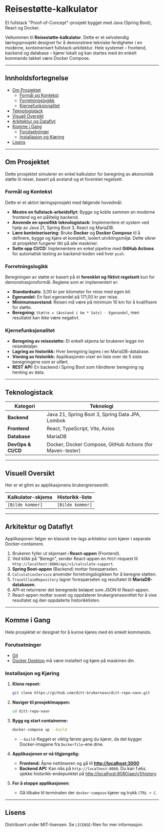 # Reisestøtte-kalkulator

Et fullstack "Proof-of-Concept"-prosjekt bygget med Java (Spring Boot), React og Docker.

Velkommen til **Reisestøtte-kalkulator**. Dette er et selvstendig læringsprosjekt designet for å demonstrere tekniske ferdigheter i en moderne, konteinerisert fullstack-arkitektur. Hele systemet – frontend, backend og database – kjører lokalt og kan startes med én enkelt kommando takket være Docker Compose.

---

## Innholdsfortegnelse

- [Om Prosjektet](#om-prosjektet)
    - [Formål og Kontekst](#formål-og-kontekst)
    - [Forretningslogikk](#forretningslogikk)
    - [Kjernefunksjonalitet](#kjernefunksjonalitet)
- [Teknologistack](#teknologistack)
- [Visuell Oversikt](#visuell-oversikt)
- [Arkitektur og Dataflyt](#arkitektur-og-dataflyt)
- [Komme i Gang](#komme-i-gang)
    - [Forutsetninger](#forutsetninger)
    - [Installasjon og Kjøring](#installasjon-og-kjøring)
- [Lisens](#lisens)

---

## Om Prosjektet

Dette prosjektet simulerer en enkel kalkulator for beregning av økonomisk støtte til reiser, basert på avstand og et forenklet regelsett.

### Formål og Kontekst

Dette er et aktivt læringsprosjekt med følgende hovedmål:

*   **Mestre en fullstack-arbeidsflyt:** Bygge og koble sammen en moderne frontend og en pålitelig backend.
*   **Anvende en spesifikk teknologistack:** Implementere et system ved hjelp av Java 21, Spring Boot 3, React og MariaDB.
*   **Lære konteinerisering:** Bruke **Docker** og **Docker Compose** til å definere, bygge og kjøre et komplett, isolert utviklingsmiljø. Dette sikrer at prosjektet fungerer likt på alle maskiner.
*   **Sette opp CI/CD:** Implementere en enkel pipeline med **GitHub Actions** for automatisk testing av backend-koden ved hver `push`.

### Forretningslogikk

Beregningen av støtte er basert på et **forenklet og fiktivt regelsett** kun for demonstrasjonsformål. Reglene som er implementert er:

*   **Standardsats:** 3,00 kr per kilometer for reise med egen bil.
*   **Egenandel:** En fast egenandel på 171,00 kr per reise.
*   **Minimumsavstand:** Reisen må være på minimum 10 km for å kvalifisere for støtte.
*   **Beregning:** `Støtte = (Avstand i km * Sats) - Egenandel`, men resultatet kan ikke være negativt.

### Kjernefunksjonalitet

*   **Beregning av reisestøtte:** Et enkelt skjema lar brukeren legge inn reisedetaljer.
*   **Lagring av historikk:** Hver beregning lagres i en MariaDB-database.
*   **Visning av historikk:** Applikasjonen viser en liste over de 5 siste beregningene som er utført.
*   **REST API:** En backend i Spring Boot som håndterer beregning og henting av data.

---

## Teknologistack

| Kategori              | Teknologi                                               |
| --------------------- | ------------------------------------------------------- |
| **Backend**           | Java 21, Spring Boot 3, Spring Data JPA, Lombok         |
| **Frontend**          | React, TypeScript, Vite, Axios                          |
| **Database**          | MariaDB                                                 |
| **DevOps & CI/CD**    | Docker, Docker Compose, GitHub Actions (for Maven-tester) |

---

## Visuell Oversikt

Her er et glimt av applikasjonens brukergrensesnitt.

| Kalkulator-skjema | Historikk-liste  |
|-------------------|------------------|
| `[Bilde kommer]`  | `[Bilde kommer]` |

---

## Arkitektur og Dataflyt

Applikasjonen følger en klassisk tre-lags arkitektur som kjører i separate Docker-containere.

1.  Brukeren fyller ut skjemaet i **React-appen** (Frontend).
2.  Ved klikk på "Beregn", sender React-appen en `POST`-request til `http://localhost:8080/api/v1/calculate-support`.
3.  **Spring Boot-appen** (Backend) mottar forespørselen.
4.  `CalculationService` anvender forretningslogikken for å beregne støtten.
5.  `TravelClaimRepository` lagrer forespørselen og resultatet til **MariaDB-databasen**.
6.  API-et returnerer det beregnede beløpet som JSON til React-appen.
7.  React-appen mottar svaret og oppdaterer brukergrensesnittet for å vise resultatet og den oppdaterte historikklisten.

---

## Komme i Gang

Hele prosjektet er designet for å kunne kjøres med én enkelt kommando.

### Forutsetninger

*   [Git](https://git-scm.com/)
*   [Docker Desktop](https://www.docker.com/products/docker-desktop/) må være installert og kjøre på maskinen din.

### Installasjon og Kjøring

1.  **Klone repoet:**
    ```bash
    git clone https://github.com/ditt-brukernavn/ditt-repo-navn.git
    ```

2.  **Naviger til prosjektmappen:**
    ```bash
    cd ditt-repo-navn
    ```

3.  **Bygg og start containerne:**
    ```bash
    docker-compose up --build
    ```
    *   `--build`-flagget er viktig første gang du kjører, da det bygger Docker-imagene fra `Dockerfile`-ene dine.

4.  **Applikasjonen er nå tilgjengelig:**
    *   **Frontend:** Åpne nettleseren og gå til [**http://localhost:3000**](http://localhost:3000)
    *   **Backend API:** Kan nås på `http://localhost:8080`. Du kan f.eks. sjekke historikk-endepunktet på [http://localhost:8080/api/v1/history](http://localhost:8080/api/v1/history)

5.  **For å stoppe applikasjonen:**
    *   Gå tilbake til terminalen der `docker-compose` kjører og trykk `CTRL + C`.

---

## Lisens

Distribuert under MIT-lisensen. Se `LICENSE`-filen for mer informasjon.